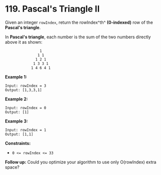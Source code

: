 # 119. Pascal's Triangle II

Given an integer `rowIndex`, return the rowIndex^th^ **(0-indexed)** row of the **Pascal's triangle**.

In **Pascal's triangle**, each number is the sum of the two numbers directly above it as shown:

                    1
                   1 1
                  1 2 1
                 1 3 3 1
                1 4 6 4 1

**Example 1:**

    Input: rowIndex = 3
    Output: [1,3,3,1]

**Example 2:**

    Input: rowIndex = 0
    Output: [1]

**Example 3:**

    Input: rowIndex = 1
    Output: [1,1]

**Constraints:**

- `0 <= rowIndex <= 33`

**Follow up:** Could you optimize your algorithm to use only O(rowIndex) extra space?